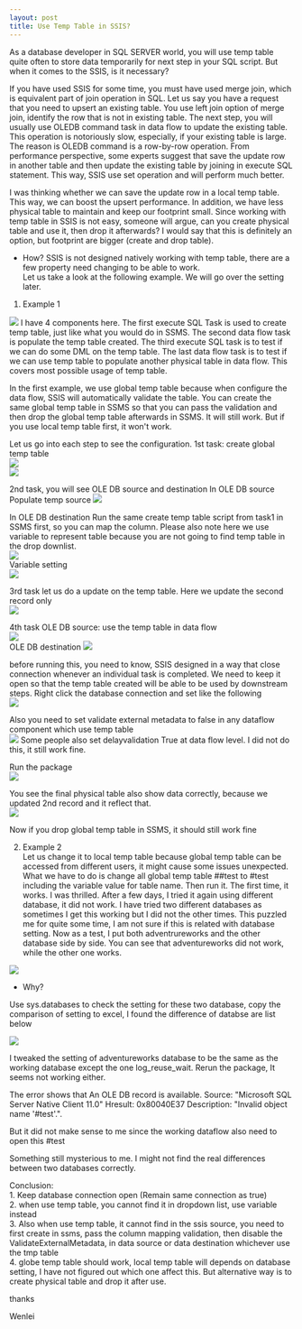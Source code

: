 ```yaml
---
layout: post
title: Use Temp Table in SSIS?
---
```


As a database developer in SQL SERVER world, you will use temp table quite often to store data temporarily for next step in your SQL script. But when it comes to the SSIS, is it necessary?  

If you have used SSIS for some time, you must have used merge join, which is equivalent part of join operation in SQL.  Let us say you have a request that you need to upsert an existing table.  You use left join option of merge join, identify the row that is not in existing table. The next step, you will usually use OLEDB command task in data flow to update the existing table.  This operation is notoriously slow, especially, if your existing table is large. The reason is OLEDB command is a row-by-row operation. From performance perspective, some experts suggest that save the update row in another table and then update the existing table by joining in execute SQL statement.  This way, SSIS use set operation and will perform much better. 

I was thinking whether we can save the update row in a local temp table. This way, we can boost the upsert performance.  In addition, we have less physical table to maintain and keep our footprint small.  Since working with temp table in SSIS is not easy, someone will argue, can you create physical table and use it, then drop it afterwards?  I would say that this is definitely an option, but footprint are bigger (create and drop table).


* How?
SSIS is not designed natively working with temp table, there are a few property need changing to be able to work.  
Let us take a look at the following example. We will go over the setting later.  

1. Example 1
<img src="/images/blog15/overall.PNG" >
I have 4 components here. The first execute SQL Task is used to create temp table, just like what you would do in SSMS.  The second data flow task is populate the temp table created. The third execute SQL task is to test if we can do some DML on the temp table. The last data flow task is to test if we can use temp table to populate another physical table in data flow. This covers most possible usage of temp table.

In the first example, we use global temp table because when configure the data flow, SSIS will automatically validate the table. You can create the same global temp table in SSMS so that you can pass the validation and then drop the global temp table afterwards in SSMS. It will still work. But if you use local temp table first, it won't work.  

Let us go into each step to see the configuration. 
1st task: create global temp table  
<img src="/images/blog15/create_globle_tmp_table.png" >  
<img src="/images/blog15/create_global_table_statement.PNG" >

2nd task, you will see OLE DB source and destination
In OLE DB source
Populate temp source
<img src="/images/blog15/populate_temp_source.PNG" > 

In OLE DB destination
Run the same create temp table script from task1 in SSMS first, so you can map the column. 
Please also note here we use variable to represent table because you are not going to find temp table in the drop downlist.  
<img src="/images/blog15/populate_temp_destination.PNG" >   
Variable setting   
<img src="/images/blog15/variable setting.PNG" > 

3rd task 
let us do a update on the temp table. Here we update the second record only   
<img src="/images/blog15/globle_update.PNG" > 

4th task 
OLE DB source: use the temp table in data flow  
<img src="/images/blog15/dataflow_populate_physical_table_source.PNG" >   
OLE DB destination
<img src="/images/blog15/populate_physical_table_destination.PNG" >

before running this, you need to know, 
SSIS designed in a way that close connection whenever an individual task is completed. We need to keep it open so that the temp table created will be able to be used by downstream steps. Right click the database connection and set like the following  
<img src="/images/blog15/retain_same_connection.PNG" >

Also you need to set validate external metadata to false in any dataflow component which use temp table    
<img src="/images/blog15/validation disable.PNG" >
Some people also set delayvalidation True at data flow level. I did not do this, it still work fine.
 

Run the package  
<img src="/images/blog15/process_successfully.PNG" >

You see the final physical table also show data correctly, because we updated 2nd record and it reflect that.    
<img src="/images/blog15/result.PNG" >

Now if you drop global temp table in SSMS, it should still work fine

2. Example 2  
Let us change it to local temp table because global temp table can be accessed from different users, it might cause some issues unexpected. 
What we have to do is change all global temp table ##test to #test including the variable value for table name.  Then run it.
The first time, it works.  I was thrilled.
After a few days, I tried it again using different database, it did not work. 
I have tried two different databases as sometimes I get this working but I did not the other times.
This puzzled me for quite some time, I am not sure if this is related with database setting. Now as a test, I put both adventrureworks and the other database side by side. You can see that adventureworks did not work, while the other one works.  

<img src="/images/blog15/twodatabasefail1.PNG" >

* Why?
  
Use sys.databases to check the setting for these two database, copy the comparison of setting to excel, I found the difference of databse are list below  

<img src="/images/blog15/database_setting_difference.PNG" >

I tweaked the setting of adventureworks database to be the same as the working database except the one log_reuse_wait. 
Rerun the package, It seems not working either.  

The error shows that 
An OLE DB record is available.  Source: "Microsoft SQL Server Native Client 11.0"  Hresult: 0x80040E37  Description: "Invalid object name '#test'.".

But it did not make sense to me since the working dataflow also need to open this #test

Something still mysterious to me.  I might not find the real differences between two databases correctly.

Conclusion:  
 	1. Keep database connection open   (Remain same connection as true)  
	2. when use temp table, you cannot find it in dropdown list, use variable instead  
	3. Also when use temp table, it cannot find in the ssis source, you need to first create in ssms, pass the column mapping validation, then disable the ValidateExternalMetadata,  in data source or data destination whichever use the tmp table  
	4. globe temp table should work, local temp table will depends on database setting, I have not figured out which one affect this. But alternative way is to create physical table and drop it after use.  

thanks

Wenlei



